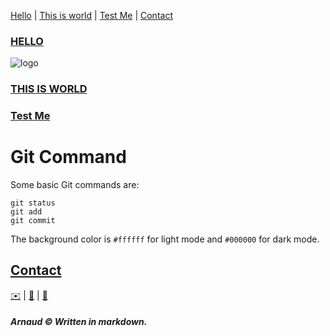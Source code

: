 [Hello](hello) | [This is world](Test) | [Test Me](Here) | [Contact](contact)

### [HELLO](hello)
![logo](/GitHub/Site/img/AB.png "logo")

### [THIS IS WORLD](Test)



### [Test Me](Here)
# Git Command
Some basic Git commands are:

```
git status
git add
git commit
```
The background color is `#ffffff` for light mode and `#000000` for dark mode.


## [Contact](contact)
[✉️](mailto:arnobarbotte@gmail.com) | [📱](tel:+33688225022) | [🔗](https://fr.linkedin.com/in/arnaudbarbotte)

##### Arnaud ©  Written in markdown.